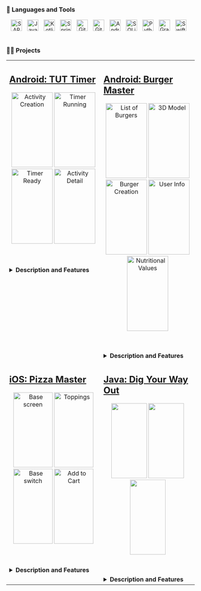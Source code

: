 <!--- ### 🏅 Certifications
<p align="center">
   <a href="course link">   
   <img src="png link" alt="admin" width="100"/>
   </a>
   <a href="course link">   
   <img src="png link" alt="app-builder" width="100"/>
   </a>
   <a href="course link">   
   <img src="png link" alt="pd1" width="100"/>
   </a>
   <a href="course link">      
   <img src="png link" alt="advance-admin" width="100"/>
   </a>
   <a href="course link">   
   <img src="png lin" alt="service" width="100"/>
   </a>
</p>
-->
#

### 🧰 Languages and Tools
<p align="center">
   <img alt="SAP" width="30px" style="padding-right:10px;" src="https://cdn.worldvectorlogo.com/logos/sap-3.svg" />
   <img alt="Java" width="30px" style="padding-right:10px;" src="https://cdn.jsdelivr.net/gh/devicons/devicon/icons/java/java-original.svg"/>
   <img alt="Kotlin" width="30px" style="padding-right:10px;" src="https://cdn.jsdelivr.net/gh/devicons/devicon/icons/kotlin/kotlin-original.svg" />
   <img alt="Spring" width="30px" style="padding-right:10px;" src="https://img.icons8.com/?size=512&id=90519&format=png" />
   <img alt="GitHub" width="30px" style="padding-right:10px;" src="https://cdn.jsdelivr.net/gh/devicons/devicon/icons/github/github-original.svg" />
   <img alt="Git" width="30px" style="padding-right:10px;" src="https://cdn.jsdelivr.net/gh/devicons/devicon/icons/git/git-original.svg" />
   <img alt="Android Studio" width="30px" style="padding-right:10px;" src="https://cdn.jsdelivr.net/gh/devicons/devicon/icons/androidstudio/androidstudio-original.svg" />
   <img alt="SQLite" width="30px" style="padding-right:10px;" src="https://cdn.jsdelivr.net/gh/devicons/devicon/icons/sqlite/sqlite-original.svg" />  
   <img alt="Python" width="30px" style="padding-right:10px;" src="https://cdn.jsdelivr.net/gh/devicons/devicon/icons/python/python-plain.svg" /> 
   <img alt="Gradle" width="30px" style="padding-right:10px;" src="https://e7.pngegg.com/pngimages/508/156/png-clipart-gradle-computer-icons-transparency-logo-scalable-graphics-share-to-mammal-text.png" />
   <img alt="Swift" width="30px" style="padding-right:10px;" src="https://cdn.jsdelivr.net/gh/devicons/devicon/icons/swift/swift-original.svg" /> 

</p>

#

### 🏋🏼 Projects
<table align="center">
   <tr>
      <!-- Android: TUT Timer -->
      <td valign="top" valign="center">
         <h2><a href="https://github.com/MarekMoric/TUT-Timer">Android: TUT Timer</a></h2>
         <p align="center">
            <img src="https://github.com/user-attachments/assets/25286fcc-3af8-4525-889a-9a73859e4a71" alt="Activity Creation" width="110" height="200"/>   
            <img src="https://github.com/user-attachments/assets/d47e7905-e99e-4071-bba0-8123d215ae9f" alt="Timer Running" width="110" height="200"/>
            <img src="https://github.com/user-attachments/assets/866f9a1b-aa0b-414d-a2f5-2ced95deef29" alt="Timer Ready" width="110" height="200"/>  
            <img src="https://github.com/user-attachments/assets/750be84c-803b-4535-8cbc-90d96eab5c6b" alt="Activity Detail" width="110" height="200"/>  
         </p>
         <br/>
         <br/>
         <details>
            <summary><b>Description and Features</b></summary>
            <p>A Kotlin application for Android created for the purpose of creating and tracking custom workout activities with the goal of achieving Time under Tension.</p>
            <b>Features</b><br/>
            <p>
               <code>Jetpack Compose</code>, <code>Material 3</code>, <code>Firebase</code>, <code>Google Store</code>
            </p>
         </details>
      </td>
      <!-- Android: Zero Waste -->
      <td valign="top">
         <h2><a href="https://github.com/MarekMoric/Burger-Master">Android: Burger Master</a></h2>
         <p align="center">
            <img src="https://github.com/user-attachments/assets/be4fecd8-562e-4ace-bbeb-c0de12ea2e8d" alt="List of Burgers" width="110" height="200"/>
            <img src="https://github.com/user-attachments/assets/61cc9ca7-fd9e-4173-b731-e0b998a31eab" alt="3D Model" width="110" height="200"/> 
            <img src="https://github.com/user-attachments/assets/4b53d4ed-0445-427f-b23b-10ce0dfdb5d7" alt="Burger Creation" width="110" height="200"/> 
            <img src="https://github.com/user-attachments/assets/cac151a5-9676-46b7-a840-afc1149fb90c" alt="User Info" width="110" height="200"/>
            <img src="https://github.com/user-attachments/assets/09125d90-2f25-4b6d-a291-be4e7398e10d" alt="Nutritional Values" width="110" height="200"/>
         </p>
         <br/>
         <br/>
         <details>
            <summary><b>Description and Features</b></summary>
            <p>A burger building and ordering mobile app, that helps users create their drem burger from scratch, save their masterpiece, show nutritional values and even show the 3D model of burger before it arrives.</p>
            <b>Features</b><br/>
            <p>
               <code>android</code>, <code>room</code>, <code>google-maps</code>, <code>dependency-injection</code>, <code>datastore</code>, <code>koin</code>, <code>ml-kit</code>
            </p>
         </details>
      </td>
   </tr>
   <tr>
      <!-- iOS: Pizza Master -->
      <td width="50%" valign="top">
         <h2><a href="https://github.com/MarekMoric/PizzaMaster">iOS: Pizza Master</a></h2>
         <p align="center">
            <img width="105" height="200" alt="Base screen" src="https://github.com/user-attachments/assets/c1d3539e-c24a-491e-8de1-b8580c7d85ee">
            <img width="105" height="200" alt="Toppings" src="https://github.com/user-attachments/assets/5e984d95-f6b5-446b-a9d1-ec09d071394a">
            <img width="105" height="200" alt="Base switch" src="https://github.com/user-attachments/assets/eff7cf5b-4e8f-4f42-8ecb-b26283aeebca">
            <img width="105" height="200" alt="Add to Cart" src="https://github.com/user-attachments/assets/d37b0929-dc00-45f7-af5b-c7e88aeb9c06">
         </p>
         <br/>
         <br/>
         <details>
            <summary><b>Description and Features</b></summary>
            <p>This IOS mobile application lets the user create it's own pizza from scratch. It includes picking base, toppings, size and adding it to cart.</p>
            <b>Features</b><br/>
            <p>
               <code>school-project</code>, <code>coredata</code>, <code>swiftui</code>, <code>swiftui-animation</code>
            </p>
         </details>
      </td>
      <!-- Java: Dig Your Way Out -->
      <td valign="top">
         <h2><a href="Link">Java: Dig Your Way Out</a></h2>
         <p align="center">
            <img src="" alt="" width="95" height="200"/>
            <img src="" alt="" width="95" height="200"/>
            <img src="" alt="" width="95" height="200"/>
         </p>
         <br/>
         <br/>
         <details>
            <summary><b>Description and Features</b></summary>
            <p>Description</p>
            <b>Features</b><br/>
            <p><code>school-project</code>, <code>Java</code>, <code>table-game</code></p>
         </details>
      </td>
   <tr>
</table>
